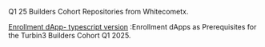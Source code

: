Q1 25 Builders Cohort Repositories from Whitecometx.

[Enrollment dApp- typescript version](https://github.com/whitecometx/Enrollment_dApp_typescript_version)  :Enrollment dApps as Prerequisites for the Turbin3 Builders Cohort Q1 2025.
